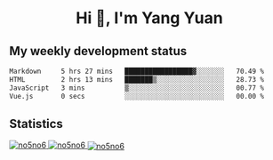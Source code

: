 <h1 align="center">Hi 👋, I'm Yang Yuan</h1>


## My weekly development status
<!--START_SECTION:waka-->

```txt
Markdown     5 hrs 27 mins   █████████████████▓░░░░░░░   70.49 %
HTML         2 hrs 13 mins   ███████▒░░░░░░░░░░░░░░░░░   28.73 %
JavaScript   3 mins          ▒░░░░░░░░░░░░░░░░░░░░░░░░   00.77 %
Vue.js       0 secs          ░░░░░░░░░░░░░░░░░░░░░░░░░   00.00 %
```

<!--END_SECTION:waka-->

## Statistics
<a href="https://github.com/anuraghazra/github-readme-stats">
  <img src="https://github-readme-stats.vercel.app/api/top-langs/?username=no5no6&theme=dracula" alt="no5no6">
</a>
<a href="https://github.com/anuraghazra/github-readme-stats">
  <img src="https://github-readme-stats.vercel.app/api?username=no5no6&show_icons=true&theme=dracula&line_height=40" alt="no5no6">
</a>
<a href="https://github.com/anuraghazra/github-readme-stats">
  <img align="center" src="https://github-readme-streak-stats.herokuapp.com/?user=no5no6&theme=dracula" alt="no5no6" />
</a>